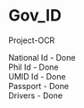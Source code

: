 # Gov_ID
Project-OCR

National Id - Done <br>
Phil Id  - Done <br>
UMID Id - Done <br>
Passport - Done <br>
Drivers - Done

